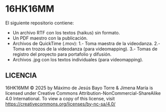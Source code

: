 # 16HK16MM
El siguiente repositorio contiene:
- Un archivo RTF con los textos (haikus) sin formato.
- Un PDF maestro con la publicación.
- Archivos de QuickTime (.mov): 
	1.- Toma maestra de la videodanza.
	2.- Toma en trozos de la videodanza (para videomapping).
	3.- Tomas de registro del proyecto para portafolio y difusión.
- Archivos .jpg con los textos individuales (para videomapping).
## LICENCIA
16HK16MM © 2025 by Máximo de Jesús Bayo Torre & Jimena María is licensed under Creative Commons Attribution-NonCommercial-ShareAlike 4.0 International. To view a copy of this license, visit https://creativecommons.org/licenses/by-nc-sa/4.0/
